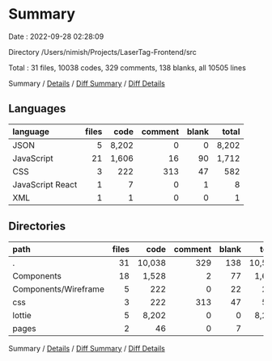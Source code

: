 # Summary

Date : 2022-09-28 02:28:09

Directory /Users/nimish/Projects/LaserTag-Frontend/src

Total : 31 files,  10038 codes, 329 comments, 138 blanks, all 10505 lines

Summary / [Details](details.md) / [Diff Summary](diff.md) / [Diff Details](diff-details.md)

## Languages
| language | files | code | comment | blank | total |
| :--- | ---: | ---: | ---: | ---: | ---: |
| JSON | 5 | 8,202 | 0 | 0 | 8,202 |
| JavaScript | 21 | 1,606 | 16 | 90 | 1,712 |
| CSS | 3 | 222 | 313 | 47 | 582 |
| JavaScript React | 1 | 7 | 0 | 1 | 8 |
| XML | 1 | 1 | 0 | 0 | 1 |

## Directories
| path | files | code | comment | blank | total |
| :--- | ---: | ---: | ---: | ---: | ---: |
| . | 31 | 10,038 | 329 | 138 | 10,505 |
| Components | 18 | 1,528 | 2 | 77 | 1,607 |
| Components/Wireframe | 5 | 222 | 0 | 22 | 244 |
| css | 3 | 222 | 313 | 47 | 582 |
| lottie | 5 | 8,202 | 0 | 0 | 8,202 |
| pages | 2 | 46 | 0 | 7 | 53 |

Summary / [Details](details.md) / [Diff Summary](diff.md) / [Diff Details](diff-details.md)